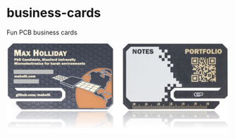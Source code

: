 # business-cards
Fun PCB business cards

<p align="middle">
<img width="800" src="https://github.com/maholli/business-cards/blob/master/cards.jpg">
</p>
